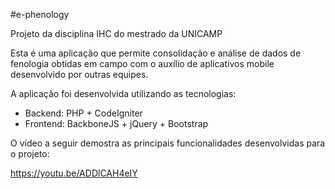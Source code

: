 #e-phenology

Projeto da disciplina IHC do mestrado da UNICAMP

Esta é uma aplicação que permite consolidação e análise de dados de fenologia obtidas em campo com o auxílio de aplicativos mobile desenvolvido por outras equipes.

A aplicação foi desenvolvida utilizando as tecnologias:
- Backend: PHP + CodeIgniter
- Frontend: BackboneJS + jQuery + Bootstrap


O vídeo a seguir demostra as principais funcionalidades desenvolvidas para o projeto:

https://youtu.be/ADDlCAH4eIY
